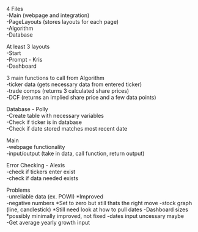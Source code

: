 4 Files  
-Main (webpage and integration)  
-PageLayouts (stores layouts for each page)  
-Algorithm  
-Database  


At least 3 layouts  
-Start  
-Prompt - Kris  
-Dashboard


3 main functions to call from Algorithm  
-ticker data (gets necessary data from entered ticker)  
-trade comps (returns 3 calculated share prices)  
-DCF (returns an implied share price and a few data points)


Database - Polly  
-Create table with necessary variables  
-Check if ticker is in database  
-Check if date stored matches most recent date


Main   
-webpage functionality  
-input/output (take in data, call function, return output)


Error Checking - Alexis  
-check if tickers enter exist  
-check if data needed exists


Problems  
-unreliable data (ex. POWI) *Improved   
-negative numbers  *Set to zero but still thats the right move
-stock graph (line, candlestick) *Still need look at how to pull dates
-Dashboard sizes  *possibly minimally improved, not fixed
-dates input uncessary maybe  
-Get average yearly growth input


